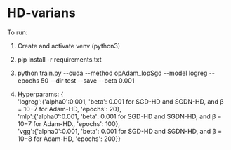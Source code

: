 # HD-varians

To run:
1) Create and activate venv (python3)
2) pip install -r requirements.txt
3) python train.py --cuda --method opAdam_lopSgd --model logreg --epochs 50 --dir test --save --beta 0.001

4) Hyperparams:
{<br>
'logreg':{'alpha0':0.001, 'beta': 0.001 for SGD-HD and SGDN-HD, and β = 10−7 for Adam-HD, 'epochs': 20},<br>
'mlp':{'alpha0':0.001, 'beta': 0.001 for SGD-HD and SGDN-HD, and β = 10−7 for Adam-HD., 'epochs': 100},<br>
'vgg':{'alpha0':0.001, 'beta': 0.001 for SGD-HD and SGDN-HD, and β = 10−8 for Adam-HD, 'epochs': 200}}<br>
